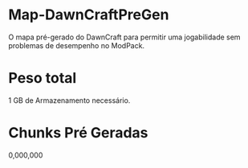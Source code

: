 # Map-DawnCraftPreGen

O mapa pré-gerado do DawnCraft para permitir uma jogabilidade sem problemas de desempenho no ModPack.

# Peso total

1 GB de Armazenamento necessário.

# Chunks Pré Geradas

0,000,000
